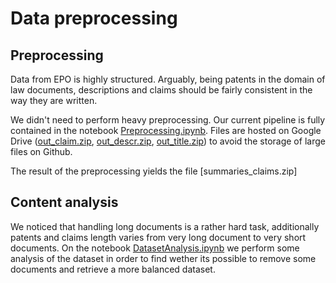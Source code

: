 # Data preprocessing

## Preprocessing
Data from EPO is highly structured. Arguably, being patents in the domain of law documents, descriptions and claims should be fairly consistent in the way they are written.

We didn't need to perform heavy preprocessing. Our current pipeline is fully contained in the notebook [Preprocessing.ipynb](./Preprocessing.ipynb). 
Files are hosted on Google Drive ([out_claim.zip](https://drive.google.com/file/d/1Lz0CJQ5YmGQWKmcOQtQFr3gzsR_3BYL0/view?usp=sharing), [out_descr.zip](https://drive.google.com/file/d/1LXXtd_To_5sDBTAa7Hq9pfW1zzO5Cuo7/view?usp=sharing), [out_title.zip](https://drive.google.com/file/d/1HcFgE5uSuKSPSjRbBnAPHMcKLbmt48q9/view?usp=sharing)) to avoid the storage of large files on Github.

The result of the preprocessing yields the file [summaries_claims.zip]

## Content analysis
We noticed that handling long documents is a rather hard task, additionally patents and claims length varies from very long document to very short documents.
On the notebook [DatasetAnalysis.ipynb](./DatasetAnalysis.ipynb) we perform some analysis of the dataset in order to find wether its possible to remove some documents and retrieve a more balanced dataset.

